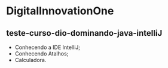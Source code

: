 # DigitalInnovationOne
## teste-curso-dio-dominando-java-intelliJ
- Conhecendo a IDE IntelliJ;
- Conhecendo Atalhos;
- Calculadora.
